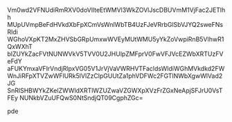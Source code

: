 Vm0wd2VFNUdiRmRXV0doVllteEtWMVl3WkZOVlJscDBUVmM1VjFac2JETlhh
MUpUVmpBeFdHVkdXbFpXCmVsWnlWbTB4UzFJeVRrbGlSbVJYQ2sweFNsRldi
WGhoVXpKT2MxZHVSbGRpUmxwWVEyMUtWMU5yYkZoVwpiRnB5VlhwR1QxWXhT
blZUYkZacFVtNUNWVkV5TVV0U2JHUlpZMFprV0FwVFJVcEZWbXRTUzFVeFdY
aFUKYmxaVFlrVndjRlpxVG05V1JrVjVaVWRHVTFacldsWldiWGhMVkdkd2FW
WnJiRFpXTVZwWFlURk5lVlZzClpGUUtZa1phVDFWc2FGTlNWbXgwWlVad2JG
SnRlSHBWYkZKelZWWldXRTlWZUZwaVZGWXpXVzFrZGxNeApjSFJrU0VsTFEy
NUNkbVZuUFQwS0NtSndjQT09CgphZGc=

pde